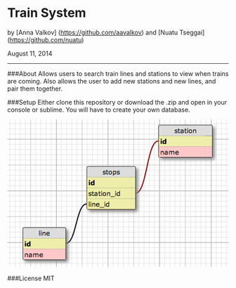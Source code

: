 Train System
==========

by [Anna Valkov] (https://github.com/aavalkov) and [Nuatu Tseggai] (https://github.com/nuatu)

August 11, 2014
_______________

###About
Allows users to search train lines and stations to view when trains are coming. Also allows the user to add new stations and new lines, and pair them together.

###Setup
Either clone this repository or download the .zip and open in your console or sublime. You will have to create your own database.

![Alt text](https://github.com/Nuatu/train_system/blob/master/db_schema.png)


###License
MIT
